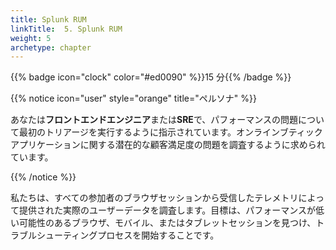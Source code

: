 ```yaml
---
title: Splunk RUM
linkTitle:  5. Splunk RUM
weight: 5
archetype: chapter
---
```


{{% badge icon="clock" color="#ed0090" %}}15 分{{% /badge %}}

{{% notice icon="user" style="orange" title="ペルソナ" %}}

あなたは**フロントエンドエンジニア**または**SRE**で、パフォーマンスの問題について最初のトリアージを実行するように指示されています。オンラインブティックアプリケーションに関する潜在的な顧客満足度の問題を調査するように求められています。

{{% /notice %}}

私たちは、すべての参加者のブラウザセッションから受信したテレメトリによって提供された実際のユーザーデータを調査します。目標は、パフォーマンスが低い可能性のあるブラウザ、モバイル、またはタブレットセッションを見つけ、トラブルシューティングプロセスを開始することです。
